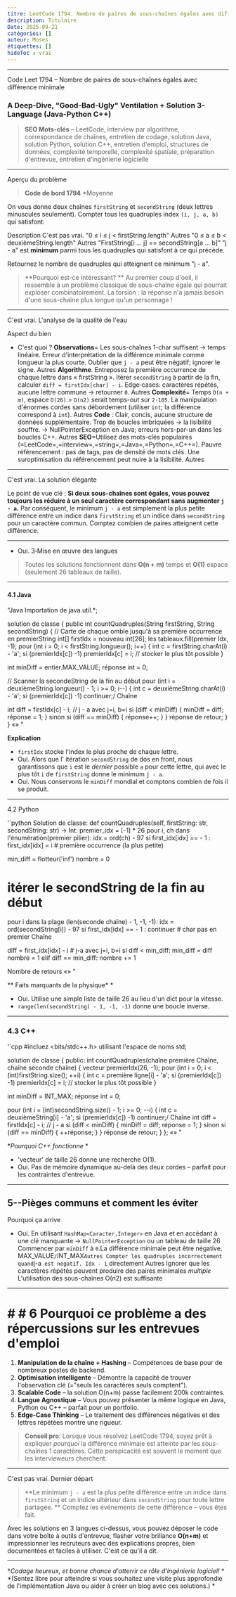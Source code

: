```yaml
---
titre: LeetCode 1794. Nombre de paires de sous-chaînes égales avec différence minimale -
description: Titulaire
Date: 2025-09-21
catégories: []
auteur: Moses
étiquettes: []
hideToc : vrai
---
```

---

Code Leet 1794 – Nombre de paires de sous-chaînes égales avec différence minimale
### A Deep-Dive, "Good-Bad-Ugly" Ventilation + Solution 3-Language (Java-Python C++)

> **SEO Mots-clés** – LeetCode, interview par algorithme, correspondance de chaînes, entretien de codage, solution Java, solution Python, solution C++, entretien d'emploi, structures de données, complexité temporelle, complexité spatiale, préparation d'entrevue, entretien d'ingénierie logicielle

---

Aperçu du problème

> **Code de bord 1794**
> *Moyenne

On vous donne deux chaînes `firstString` et `secondString` (deux lettres minuscules seulement).
Compter tous les quadruples index `(i, j, a, b)` qui satisfont:

Description
C'est pas vrai.
"0 ≤ i ≤ j < firstString.length" Autres
"0 ≤ a ≤ b < deuxièmeString.length" Autres
"FirstString[i ... j] == secondString[a ... b]"
"j - a" est **minimum** parmi tous les quadruples qui satisfont à ce qui précède.

Retournez le nombre de quadruples qui atteignent ce minimum "j - a".

> **Pourquoi est-ce intéressant? **
> Au premier coup d'oeil, il ressemble à un problème classique de sous-chaîne égale qui pourrait exploser combinatoirement.
> La torsion : la réponse n'a jamais besoin d'une sous-chaîne plus longue qu'un personnage !

---

C'est vrai. L'analyse de la qualité de l'eau

Aspect du bien
- C'est quoi ?
**Observations**= Les sous-chaînes 1-char suffisent → temps linéaire. Erreur d'interprétation de la différence minimale comme longueur la plus courte. Oublier que `j - a` peut être négatif; ignorer le signe. Autres
**Algorithme**. Entreposez la première occurrence de chaque lettre dans « firstString ». Itérer `secondString` à partir de la fin, calculer `diff = firstIdx[char] - i`. Edge‐cases: caractères répétés, aucune lettre commune → retourner `0`. Autres
**Complexité**= Temps `O(n + m)`, espace `O(26)`.= `O(n2)` serait temps-out sur `2·105`. La manipulation d'énormes cordes sans débordement (utiliser `int`; la différence correspond à `int`). Autres
**Code** : Clair, concis, aucune structure de données supplémentaire. Trop de boucles imbriquées → la lisibilité souffre. → NullPointerException en Java; erreurs hors-par-un dans les boucles C++. Autres
**SEO**=Utilisez des mots-clés populaires (=LeetCode=,=interview=,=string=,=Java=,=Python=,=C++=). Pauvre référencement : pas de tags, pas de densité de mots clés. Une suroptimisation du référencement peut nuire à la lisibilité. Autres

---

C'est vrai. La solution élégante

Le point de vue clé :
**Si deux sous-chaînes sont égales, vous pouvez toujours les réduire à un seul caractère correspondant sans augmenter `j - a`.**
Par conséquent, le minimum `j - a` est simplement la plus petite différence entre un indice dans `firstString` et un indice dans `secondString` pour un caractère commun.
Comptez combien de paires atteignent cette différence.

---

- Oui. 3‐Mise en œuvre des langues

> Toutes les solutions fonctionnent dans **O(n + m)** temps et **O(1)** espace (seulement 26 tableaux de taille).

---

#### 4.1 Java

"Java
Importation de java.util.*;

solution de classe {
public int countQuadruples(String firstString, String secondString) {
// Carte de chaque omble jusqu'à sa première occurrence en premierString
int[] firstIdx = nouveau int[26];
les tableaux.fill(premier Idx, -1);
pour (int i = 0; i < firstString.longueur(); i++) {
int c = firstString.charAt(i) - 'a';
si (premierIdx[c]) -1) premierIdx[c] = i; // stocker le plus tôt possible
}

int minDiff = entier.MAX_VALUE;
réponse int = 0;

// Scanner la secondeString de la fin au début
pour (int i = deuxièmeString.longueur() - 1; i >= 0; i--) {
int c = deuxièmeString.charAt(i) - 'a';
si (premierIdx[c]) -1) continuer;/ Chaîne

int diff = firstIdx[c] - i; // j - a avec j=i, b=i
si (diff < minDiff) {
minDiff = diff;
réponse = 1;
} sinon si (diff == minDiff) {
réponse++;
}
}
réponse de retour;
}
}
«» "

**Explication**
- `firstIdx` stocke l'index le plus proche de chaque lettre.
- Oui. Alors que l' itération `secondString` de dos en front, nous garantissons que `i` est le *dernier* possible `a` pour cette lettre, qui avec le plus tôt `i` de `firstString` donne le minimum `j - a`.
- Oui. Nous conservons le `minDiff` mondial et comptons combien de fois il se produit.

---

4.2 Python

'`python
Solution de classe:
def countQuadruples(self, firstString: str, secondString: str) -> Int:
premier_idx = [-1] * 26
pour i, ch dans l'énumération(premier pilier):
idx = ord(ch) - 97
si first_idx[idx] == - 1 :
first_idx[idx] = i # première occurrence (la plus petite)

min_diff = flotteur('inf')
nombre = 0

# itérer le secondString de la fin au début
pour i dans la plage (len(seconde chaîne) - 1, -1, -1):
idx = ord(secondString[i]) - 97
si first_idx[idx] == - 1 :
continuer # char pas en premier Chaîne

diff = first_idx[idx] - i # j-a avec j=i, b=i
si diff < min_diff:
min_diff = diff
nombre = 1
elif diff == min_diff:
nombre += 1

Nombre de retours
«» "

** Faits marquants de la physique* *
- Oui. Utilise une simple liste de taille 26 au lieu d'un dict pour la vitesse.
- `range(len(secondString) - 1, -1, -1)` donne une boucle inverse.

---

### 4.3 C++

'`cpp
#incluez <bits/stdc++.h>
utilisant l'espace de noms std;

solution de classe {
public:
int countQuadruples(chaîne première Chaîne, chaîne seconde chaîne) {
vecteur<int> premierIdx(26, -1);
pour (int i = 0; i < (int)firstString.size(); ++i) {
int c = première ligne[i] - 'a';
si (premierIdx[c]) -1) premierIdx[c] = i; // stocker le plus tôt possible
}

int minDiff = INT_MAX;
réponse int = 0;

pour (int i = (int)secondString.size() - 1; i >= 0; --i) {
int c = deuxièmeString[i] - 'a';
si (premierIdx[c]) -1) continuer;/ Chaîne
int diff = firstIdx[c] - i; // j - a
si (diff < minDiff) {
minDiff = diff;
réponse = 1;
} sinon si (diff == minDiff) {
++réponse;
}
}
réponse de retour;
}
};
«» "

**Pourquoi C++ fonctionne* *
- 'vecteur<int>' de taille 26 donne une recherche O(1).
- Oui. Pas de mémoire dynamique au-delà des deux cordes – parfait pour les contraintes d'entrevue.

---

## 5--Pièges communs et comment les éviter

Pourquoi ça arrive
- Oui.
En utilisant `HashMap<Caracter,Integer>` en Java et en accédant à une clé manquante → `NullPointerException` ou un tableau de taille 26
Commencer par `minDiff` à `0`.La différence minimale peut être négative. MAX_VALUE` / `INT_MAX`
Autres Compter les quadruples incorrectement quand `j-a` est négatif. Idx - i` directement
Autres Ignorer que les caractères répétés peuvent produire des paires minimales *multiple*
L'utilisation des sous-chaînes O(n2) est suffisante

---

# # # 6 Pourquoi ce problème a des répercussions sur les entrevues d'emploi

1. **Manipulation de la chaîne + Hashing** – Compétences de base pour de nombreux postes de backend.
2. **Optimisation intelligente** – Démontre la capacité de trouver l'observation clé (="seuls les caractères seuls comptent").
3. **Scalable Code** – la solution O(n+m) passe facilement 200k contraintes.
4. **Langue Agnostique** – Vous pouvez présenter la même logique en Java, Python ou C++ – parfait pour un portfolio.
5. **Edge‐Case Thinking** – Le traitement des différences négatives et des lettres répétées montre une rigueur.

> **Conseil pro**: Lorsque vous résolvez LeetCode 1794, soyez prêt à expliquer *pourquoi* la différence minimale est atteinte par les sous-chaînes 1 caractères. Cette perspicacité est souvent le moment que les intervieweurs cherchent.

---

C'est pas vrai. Dernier départ

> **Le minimum `j - a` est la plus petite différence entre un indice dans `firstString` et un indice ultérieur dans `secondString` pour toute lettre partagée. **
> Comptez les événements de cette différence – vous êtes fait.

Avec les solutions en 3 langues ci-dessus, vous pouvez déposer le code dans votre boîte à outils d'entrevue, flasher votre brillance **O(n+m)** et impressionner les recruteurs avec des explications propres, bien documentées et faciles à utiliser. C'est ce qu'il a dit.

---

**Codage heureux, et bonne chance d'atterrir ce rôle d'ingénierie logiciel!* *
*(Sentez libre pour atteindre si vous souhaitez une visite plus approfondie de l'implémentation Java ou aider à créer un blog avec ces solutions.) *